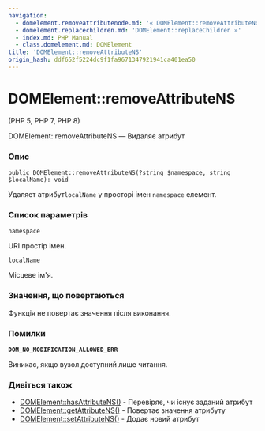 ```yaml
---
navigation:
  - domelement.removeattributenode.md: '« DOMElement::removeAttributeNode'
  - domelement.replacechildren.md: 'DOMElement::replaceChildren »'
  - index.md: PHP Manual
  - class.domelement.md: DOMElement
title: 'DOMElement::removeAttributeNS'
origin_hash: ddf652f5224dc9f1fa9671347921941ca401ea50
---
```

# DOMElement::removeAttributeNS

(PHP 5, PHP 7, PHP 8)

DOMElement::removeAttributeNS — Видаляє атрибут

### Опис

```methodsynopsis
public DOMElement::removeAttributeNS(?string $namespace, string $localName): void
```

Удаляет атрибут`localName` у просторі імен `namespace` елемент.

### Список параметрів

`namespace`

URI простір імен.

`localName`

Місцеве ім'я.

### Значення, що повертаються

Функція не повертає значення після виконання.

### Помилки

**`DOM_NO_MODIFICATION_ALLOWED_ERR`**

Виникає, якщо вузол доступний лише читання.

### Дивіться також

-   [DOMElement::hasAttributeNS()](domelement.hasattributens.md) \- Перевіряє, чи існує заданий атрибут
-   [DOMElement::getAttributeNS()](domelement.getattributens.md) \- Повертає значення атрибуту
-   [DOMElement::setAttributeNS()](domelement.setattributens.md) \- Додає новий атрибут
